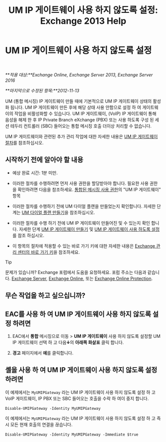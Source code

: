 ﻿---
title: 'UM IP 게이트웨이 사용 하지 않도록 설정: Exchange 2013 Help'
TOCTitle: UM IP 게이트웨이 사용 하지 않도록 설정
ms:assetid: fe3a8797-1230-49cb-a839-ccec238266b6
ms:mtpsurl: https://technet.microsoft.com/ko-kr/library/Bb125257(v=EXCHG.150)
ms:contentKeyID: 50484605
ms.date: 05/22/2018
mtps_version: v=EXCHG.150
ms.translationtype: MT
---

# UM IP 게이트웨이 사용 하지 않도록 설정

 

_**적용 대상:**Exchange Online, Exchange Server 2013, Exchange Server 2016_

_**마지막으로 수정된 항목:**2012-11-13_

UM (통합 메시징) IP 게이트웨이 만들 때에 기본적으로 UM IP 게이트웨이 상태의 활성화 됩니다. UM IP 게이트웨이 만든 후에 해당 상태 사용 안함으로 설정 하 여 게이트웨이의 작업을 비활성화할 수 있습니다. UM IP 게이트웨이, (VoIP) IP 게이트웨이 통해 음성을 해제 한 후 IP Private Branch eXchange (PBX) 또는 사용 하도록 구성 된 세션 테두리 컨트롤러 (SBC) 들어오는 통합 메시징 호출 더이상 처리할 수 없습니다.

UM IP 게이트웨이와 관련된 추가 관리 작업에 대한 자세한 내용은 [UM IP 게이트웨이 절차](um-ip-gateway-procedures-exchange-2013-help.md)를 참조하십시오.

## 시작하기 전에 알아야 할 내용

  - 예상 완료 시간: 1분 미만.

  - 이러한 절차를 수행하려면 먼저 사용 권한을 할당받아야 합니다. 필요한 사용 권한을 확인하려면 다음을 참조하세요. [통합된 메시징 사용 권한](unified-messaging-permissions-exchange-2013-help.md)의 "UM IP 게이트웨이" 항목

  - 이러한 절차를 수행하기 전에 UM 다이얼 플랜을 만들었는지 확인합니다. 자세한 단계는 [UM 다이얼 플랜 만들기](create-a-um-dial-plan-exchange-2013-help.md)을 참조하십시오.

  - 이러한 절차를 수행 하기 전에 UM IP 게이트웨이 만들어진 및 수 있는지 확인 합니다. 자세한 단계 [UM IP 게이트웨이 만들기](create-a-um-ip-gateway-exchange-2013-help.md) 및 [UM IP 게이트웨이 사용 하도록 설정](enable-a-um-ip-gateway-exchange-2013-help.md)를 참조 하십시오.

  - 이 항목의 절차에 적용할 수 있는 바로 가기 키에 대한 자세한 내용은 [Exchange 관리 센터의 바로 가기 키](keyboard-shortcuts-in-the-exchange-admin-center-exchange-online-protection-help.md)을 참조하세요.


> [!TIP]
> 문제가 있습니까? Exchange 포럼에서 도움을 요청하세요. 포럼 주소는 다음과 같습니다. <A href="https://go.microsoft.com/fwlink/p/?linkid=60612">Exchange Server</A>, <A href="https://go.microsoft.com/fwlink/p/?linkid=267542">Exchange Online</A>, 또는 <A href="https://go.microsoft.com/fwlink/p/?linkid=285351">Exchange Online Protection</A>.



## 무슨 작업을 하고 싶으십니까?

## EAC를 사용 하 여 UM IP 게이트웨이 사용 하지 않도록 설정 하려면

1.  EAC에서 **통합** 메시징으로 이동 \> **UM IP 게이트웨이** 사용 하지 않도록 설정할 UM IP 게이트웨이 선택 하 고 다음![아래쪽 화살표 아이콘](images/JJ150576.ef5ca57d-a033-457b-bd92-6361877c33d0(EXCHG.150).gif "아래쪽 화살표 아이콘")의 **아래쪽 화살표** 클릭 합니다.

2.  **경고** 페이지에서 **예**를 클릭합니다.

## 셸을 사용 하 여 UM IP 게이트웨이 사용 하지 않도록 설정 하려면

이 예제에서는 `MyUMIPGateway` 라는 UM IP 게이트웨이 사용 하지 않도록 설정 하 고 VoIP 게이트웨이, IP PBX 또는 SBC 들어오는 호출을 수락 하 여이 중지 합니다.

    Disable-UMIPGateway -Identity MyUMIPGateway

이 예제에서는 `MyUMIPGateway` 라는 UM IP 게이트웨이 사용 하지 않도록 설정 하 고 즉시 모든 현재 호출의 연결을 끊습니다.

    Disable-UMIPGateway -Identity MyUMIPGateway -Immediate $true

